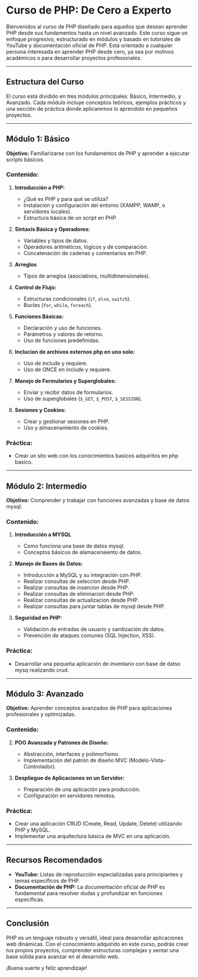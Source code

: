 # Curso de PHP: De Cero a Experto

Bienvenidos al curso de PHP diseñado para aquellos que desean aprender PHP desde sus fundamentos hasta un nivel avanzado. Este curso sigue un enfoque progresivo, estructurado en módulos y basado en tutoriales de YouTube y documentación oficial de PHP. Está orientado a cualquier persona interesada en aprender PHP desde cero, ya sea por motivos académicos o para desarrollar proyectos profesionales.

---

## Estructura del Curso

El curso está dividido en tres módulos principales: Básico, Intermedio, y Avanzado. Cada módulo incluye conceptos teóricos, ejemplos prácticos y una sección de práctica donde aplicaremos lo aprendido en pequeños proyectos.

---

## Módulo 1: Básico

**Objetivo:** Familiarizarse con los fundamentos de PHP y aprender a ejecutar scripts básicos.

### Contenido:
1. **Introducción a PHP:**
   - ¿Qué es PHP y para qué se utiliza?
   - Instalación y configuración del entorno (XAMPP, WAMP, o servidores locales).
   - Estructura básica de un script en PHP.

2. **Sintaxis Básica y Operadores:**
   - Variables y tipos de datos.
   - Operadores aritméticos, lógicos y de comparación.
   - Concatenación de cadenas y comentarios en PHP.

3. **Arreglos**
   - Tipos de arreglos (asociativos, multidimensionales).


4. **Control de Flujo:**
   - Estructuras condicionales (`if`, `else`, `switch`).
   - Bucles (`for`, `while`, `foreach`).

5. **Funciones Básicas:**
   - Declaración y uso de funciones.
   - Parámetros y valores de retorno.
   - Uso de funciones predefinidas.

6. **Inclucion de archivos externos php en uno solo:**
   - Uso de include y requiere.
   - Uso de ONCE en include y requiere.

7. **Manejo de Formularios y Superglobales:**
   - Enviar y recibir datos de formularios.
   - Uso de superglobales (`$_GET`, `$_POST`, `$_SESSION`).

8. **Sesiones y Cookies:**
   - Crear y gestionar sesiones en PHP.
   - Uso y almacenamiento de cookies.

### Práctica:
   - Crear un sito web con los conocimientos basicos adquiritos en php basico.

---

## Módulo 2: Intermedio

**Objetivo:** Comprender y trabajar con funciones avanzadas y base de datos mysql.

### Contenido:

1. **Introducción a MYSQL**
   - Como funciona una base de datos mysql.
   - Conceptos básicos de alamacenaiento de datos.

2. **Manejo de Bases de Datos:**
   - Introducción a MySQL y su integración con PHP.
   - Realizar consultas de seleccion desde PHP.
   - Realizar consultas de insercion desde PHP.
   - Realizar consultas de eliminacion desde PHP.
   - Realizar consultas de actualizacion desde PHP.
   - Realizar consultas para juntar tablas de mysql desde PHP.
   
3. **Seguridad en PHP:**
   - Validación de entradas de usuario y sanitización de datos.
   - Prevención de ataques comunes (SQL Injection, XSS).

### Práctica:
   - Desarrollar una pequeña aplicación de inventario con base de datso mysq realizando crud.

---

## Módulo 3: Avanzado

**Objetivo:** Aprender conceptos avanzados de PHP para aplicaciones profesionales y optimizadas.

### Contenido:


2. **POO Avanzada y Patrones de Diseño:**
   - Abstracción, interfaces y polimorfismo.
   - Implementación del patrón de diseño MVC (Modelo-Vista-Controlador).



4. **Despliegue de Aplicaciones en un Servidor:**
   - Preparación de una aplicación para producción.
   - Configuración en servidores remotos.

### Práctica:
   - Crear una aplicación CRUD (Create, Read, Update, Delete) utilizando PHP y MySQL.
   - Implementar una arquitectura básica de MVC en una aplicación.

---

## Recursos Recomendados

- **YouTube:** Listas de reproducción especializadas para principiantes y temas específicos de PHP.
- **Documentación de PHP:** La documentación oficial de PHP es fundamental para resolver dudas y profundizar en funciones específicas.

---

## Conclusión

PHP es un lenguaje robusto y versátil, ideal para desarrollar aplicaciones web dinámicas. Con el conocimiento adquirido en este curso, podrás crear tus propios proyectos, comprender estructuras complejas y sentar una base sólida para avanzar en el desarrollo web.

¡Buena suerte y feliz aprendizaje!
